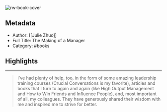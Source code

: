 ![rw-book-cover](https://books.google.com/books/content?id=etCIDwAAQBAJ&printsec=frontcover&img=1&zoom=5&edge=curl&source=public)

## Metadata
- Author: [[Julie Zhuo]]
- Full Title: The Making of a Manager
- Category: #books

## Highlights
***

> I've had plenty of help, too, in the form of some amazing leadership training courses (Crucial Conversations is my favorite), articles and books that I turn to again and again (like High Output Management and How to Win Friends and Influence People), and, most important of all, my colleagues. They have generously shared their wisdom with me and inspired me to strive for better.

